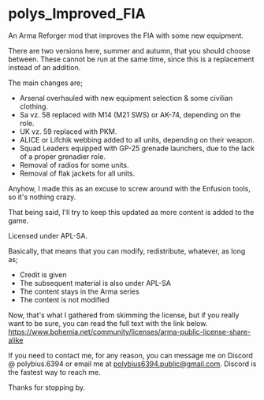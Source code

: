 # polys_Improved_FIA
An Arma Reforger mod that improves the FIA with some new equipment.

There are two versions here, summer and autumn, that you should choose between. These cannot be run at the same time, since this is a replacement instead of an addition.

The main changes are;
- Arsenal overhauled with new equipment selection & some civilian clothing.
- Sa vz. 58 replaced with M14 (M21 SWS) or AK-74, depending on the role.
- UK vz. 59 replaced with PKM.
- ALICE or Lifchik webbing added to all units, depending on their weapon.
- Squad Leaders equipped with GP-25 grenade launchers, due to the lack of a proper grenadier role.
- Removal of radios for some units.
- Removal of flak jackets for all units.

Anyhow, I made this as an excuse to screw around with the Enfusion tools, so it's nothing crazy.

That being said, I'll try to keep this updated as more content is added to the game.


Licensed under APL-SA.

Basically, that means that you can modify, redistribute, whatever, as long as;
- Credit is given
- The subsequent material is also under APL-SA
- The content stays in the Arma series
- The content is not modified

Now, that's what I gathered from skimming the license, but if you really want to be sure, you can read the full text with the link below.
https://www.bohemia.net/community/licenses/arma-public-license-share-alike

If you need to contact me, for any reason, you can message me on Discord @ polybius.6394 or email me at polybius6394.public@gmail.com. Discord is the fastest way to reach me.

Thanks for stopping by.
